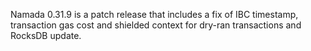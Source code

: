 Namada 0.31.9 is a patch release that includes a fix of IBC timestamp, transaction gas cost and shielded context for dry-ran transactions and RocksDB update.
